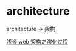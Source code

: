 # architecture



architecture -> 架构

[浅谈 web 架构之演化过程](https://juejin.cn/post/6844903438774435847#heading-2)
